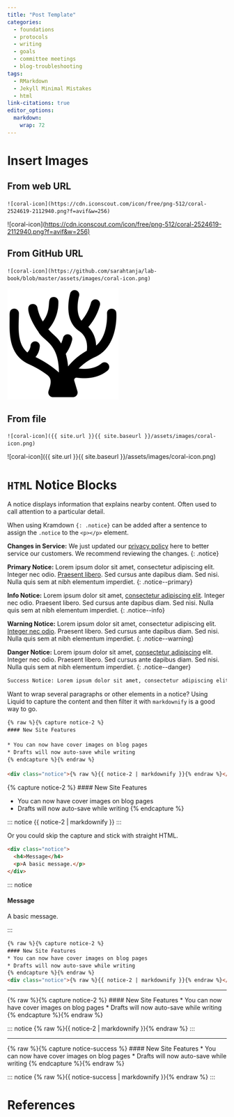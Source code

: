 ```yaml
---
title: "Post Template"
categories:
  - foundations
  - protocols
  - writing
  - goals
  - committee meetings
  - blog-troubleshooting
tags:
  - RMarkdown
  - Jekyll Minimal Mistakes
  - html
link-citations: true
editor_options: 
  markdown: 
    wrap: 72
---
```


# Insert Images

## From web URL

`![coral-icon](https://cdn.iconscout.com/icon/free/png-512/coral-2524619-2112940.png?f=avif&w=256)`

!\[coral-icon\](<https://cdn.iconscout.com/icon/free/png-512/coral-2524619-2112940.png?f=avif&w=256)>

## From GitHub URL

`![coral-icon](https://github.com/sarahtanja/lab-book/blob/master/assets/images/coral-icon.png)`

![coral-icon](https://github.com/sarahtanja/lab-book/blob/master/assets/images/coral-icon.png)

## From file

`![coral-icon]({{ site.url }}{{ site.baseurl }}/assets/images/coral-icon.png)`

!\[coral-icon\]({{ site.url }}{{ site.baseurl
}}/assets/images/coral-icon.png)

# `HTML` Notice Blocks

A notice displays information that explains nearby content. Often used
to call attention to a particular detail.

When using Kramdown `{: .notice}` can be added after a sentence to
assign the `.notice` to the `<p></p>` element.

**Changes in Service:** We just updated our [privacy policy](#) here to
better service our customers. We recommend reviewing the changes. {:
.notice}

**Primary Notice:** Lorem ipsum dolor sit amet, consectetur adipiscing
elit. Integer nec odio. [Praesent libero](#). Sed cursus ante dapibus
diam. Sed nisi. Nulla quis sem at nibh elementum imperdiet. {:
.notice--primary}

**Info Notice:** Lorem ipsum dolor sit amet, [consectetur adipiscing
elit](#). Integer nec odio. Praesent libero. Sed cursus ante dapibus
diam. Sed nisi. Nulla quis sem at nibh elementum imperdiet. {:
.notice--info}

**Warning Notice:** Lorem ipsum dolor sit amet, consectetur adipiscing
elit. [Integer nec odio](#). Praesent libero. Sed cursus ante dapibus
diam. Sed nisi. Nulla quis sem at nibh elementum imperdiet. {:
.notice--warning}

**Danger Notice:** Lorem ipsum dolor sit amet, [consectetur
adipiscing](#) elit. Integer nec odio. Praesent libero. Sed cursus ante
dapibus diam. Sed nisi. Nulla quis sem at nibh elementum imperdiet. {:
.notice--danger}

``` html
Success Notice: Lorem ipsum dolor sit amet, consectetur adipiscing elit. Integer nec odio. Praesent libero. Sed cursus ante dapibus diam. Sed nisi. Nulla quis sem at nibh elementum imperdiet. {: .notice-success}
```

Want to wrap several paragraphs or other elements in a notice? Using
Liquid to capture the content and then filter it with `markdownify` is a
good way to go.

``` html
{% raw %}{% capture notice-2 %}
#### New Site Features

* You can now have cover images on blog pages
* Drafts will now auto-save while writing
{% endcapture %}{% endraw %}

<div class="notice">{% raw %}{{ notice-2 | markdownify }}{% endraw %}</div>
```

{% capture notice-2 %} #### New Site Features

-   You can now have cover images on blog pages
-   Drafts will now auto-save while writing {% endcapture %}

::: notice
{{ notice-2 \| markdownify }}
:::

Or you could skip the capture and stick with straight HTML.

``` html
<div class="notice">
  <h4>Message</h4>
  <p>A basic message.</p>
</div>
```

::: notice
<h4>

Message

</h4>

<p>

A basic message.

</p>
:::

``` html
{% raw %}{% capture notice-2 %}
#### New Site Features
* You can now have cover images on blog pages
* Drafts will now auto-save while writing
{% endcapture %}{% endraw %}
<div class="notice">{% raw %}{{ notice-2 | markdownify }}{% endraw %}</div>
```

------------------------------------------------------------------------

{% raw %}{% capture notice-2 %} #### New Site Features \* You can now
have cover images on blog pages \* Drafts will now auto-save while
writing {% endcapture %}{% endraw %}

::: notice
{% raw %}{{ notice-2 \| markdownify }}{% endraw %}
:::

------------------------------------------------------------------------

{% raw %}{% capture notice-success %} #### New Site Features \* You can
now have cover images on blog pages \* Drafts will now auto-save while
writing {% endcapture %}{% endraw %}

::: notice
{% raw %}{{ notice-success \| markdownify }}{% endraw %}
:::

# References
